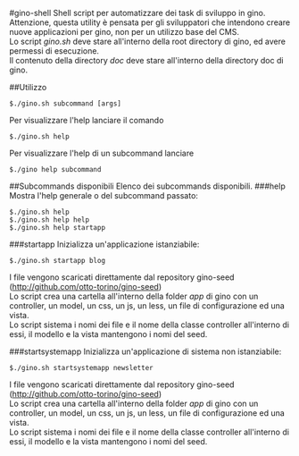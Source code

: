 #gino-shell
Shell script per automatizzare dei task di sviluppo in gino.    
Attenzione, questa utility è pensata per gli sviluppatori che intendono creare nuove applicazioni per gino, non per un utilizzo base del CMS.    
Lo script *gino.sh* deve stare all'interno della root directory di gino, ed avere permessi di esecuzione.    
Il contenuto della directory *doc* deve stare all'interno della directory doc di gino.

##Utilizzo

    $./gino.sh subcommand [args]

Per visualizzare l'help lanciare il comando

    $./gino.sh help

Per visualizzare l'help di un subcommand lanciare

    $./gino help subcommand

##Subcommands disponibili
Elenco dei subcommands disponibili.
###help
Mostra l'help generale o del subcommand passato:

    $./gino.sh help
    $./gino.sh help help
    $./gino.sh help startapp

###startapp
Inizializza un'applicazione istanziabile:

    $./gino.sh startapp blog

I file vengono scaricati direttamente dal repository gino-seed (http://github.com/otto-torino/gino-seed)    
Lo script crea una cartella all'interno della folder *app* di gino con un controller, un model, un css, un js, un less, un file di configurazione ed una vista.    
Lo script sistema i nomi dei file e il nome della classe controller all'interno di essi, il modello e la vista mantengono i nomi del seed.

###startsystemapp
Inizializza un'applicazione di sistema non istanziabile:

    $./gino.sh startsystemapp newsletter

I file vengono scaricati direttamente dal repository gino-seed (http://github.com/otto-torino/gino-seed)    
Lo script crea una cartella all'interno della folder *app* di gino con un controller, un model, un css, un js, un less, un file di configurazione ed una vista.    
Lo script sistema i nomi dei file e il nome della classe controller all'interno di essi, il modello e la vista mantengono i nomi del seed.
